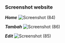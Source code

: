 ### Screenshot website

***Home***
![Screenshot (84)](https://user-images.githubusercontent.com/105697445/191415345-d74d9a26-2f59-4f0d-ba68-f37dbd59b259.png) 

***Tambah***
![Screenshot (86)](https://user-images.githubusercontent.com/105697445/191425390-569c0720-5fa7-474a-8720-3993be6d205d.png)

***Edit***
![Screenshot (85)](https://user-images.githubusercontent.com/105697445/191425259-8447da92-1ff0-4d06-8a5e-8e76279fe81c.png)
